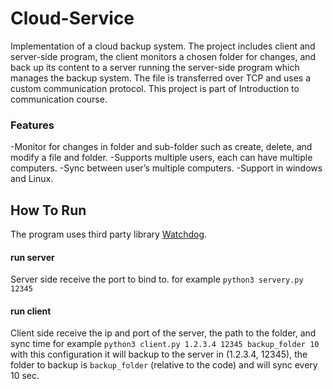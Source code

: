 # Cloud-Service
Implementation of a cloud backup system. 
The project includes client and server-side program, the client monitors a chosen folder for changes, and back up its content to a server running the server-side program which manages the backup system. 
The file is transferred over TCP and uses a custom communication protocol. 
This project is part of Introduction to communication course. 

### Features
-Monitor for changes in folder and sub-folder such as create, delete, and modify a file and folder. 
-Supports multiple users, each can have multiple computers. 
-Sync between user’s multiple computers. 
-Support in windows and Linux. 

## How To Run
The program uses third party library [Watchdog](https://github.com/gorakhargosh/watchdog).

#### run server
Server side receive the port to bind to.
for example `python3 servery.py 12345`

#### run client
Client side receive the ip and port of the server, the path to the folder, and sync time
for example `python3 client.py 1.2.3.4 12345 backup_folder 10`
with this configuration it will backup to the server in (1.2.3.4, 12345), the folder to backup is `backup_folder` (relative to the code) and will sync every 10 sec. 

